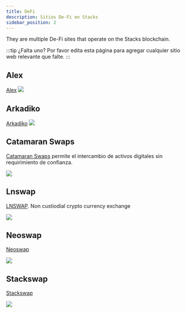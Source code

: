 ```yaml
---
title: DeFi
description: Sitios De-Fi en Stacks
sidebar_position: 2
---
```


They are multiple De-Fi sites that operate on the Stacks blockchain.

:::tip ¿Falta uno?
Por favor edita esta página para agregar cualquier sitio web relevante que falte.
:::

## Alex

[Alex](https://app.alexlab.co) ![](/img/sh_alex.png)

## Arkadiko

[Arkadiko](https://arkadiko.finance/) ![](/img/sh_arkadiko.png)

## Catamaran Swaps

[Catamaran Swaps](https://www.catamaranswaps.org/) permite el intercambio de activos digitales sin requirimiento de confianza.

![](/img/sh_catamaran.png)

## Lnswap

[LNSWAP](https://www.lnswap.org). Non custiodial crypto currency exchange

![](/img/sh_lnswap.png)

## Neoswap

[Neoswap](https://neoswap.party)

![](/img/sh_neoswap.png)

## Stackswap

[Stackswap](https://app.stackswap.org/v2)

![](/img/sh_stackswap.png)

